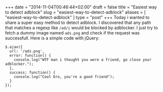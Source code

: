 +++
date = "2014-11-04T00:46:44+02:00"
draft = false
title = "Easiest way to detect adblock"
slug = "easiest-way-to-detect-adblock"
aliases = [
	"easiest-way-to-detect-adblock"
]
type = "post"
+++
Today i wanted to share a super easy method to detect adblock. I discovered that any path that matches a regexp like `/ad/i` would be blocked by adblocker. I just try to fetch a dummy image named `ads.png` and check if the request was successfull. Here is a simple code with jQuery:

```language-javascript
$.ajax({
  url: '/ads.png',
  error: function() {
    console.log("WTF man i thought you were a friend, go close your adblocker.");
  },
  success: function() {
    console.log("Cool bro, you're a good friend");
  }
});
```
